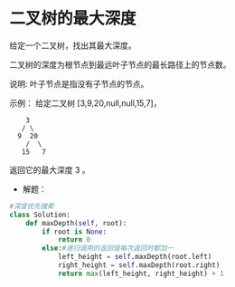 # 二叉树的最大深度
给定一个二叉树，找出其最大深度。

二叉树的深度为根节点到最远叶子节点的最长路径上的节点数。

说明: 叶子节点是指没有子节点的节点。

示例：
给定二叉树 [3,9,20,null,null,15,7]，
```
    3
   / \
  9  20
    /  \
   15   7
```
返回它的最大深度 3 。
- 解题：
```python
#深度优先搜索
class Solution:
    def maxDepth(self, root):
        if root is None: 
            return 0 
        else:#递归调用的返回值每次返回时都加一 
            left_height = self.maxDepth(root.left) 
            right_height = self.maxDepth(root.right) 
            return max(left_height, right_height) + 1 

```
